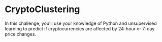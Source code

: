 # CryptoClustering
In this challenge, you’ll use your knowledge of Python and unsupervised learning to predict if cryptocurrencies are affected by 24-hour or 7-day price changes.

